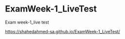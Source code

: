 # ExamWeek-1_LiveTest
Exam week-1_live test


 https://shahedahmed-sa.github.io/ExamWeek-1_LiveTest/

